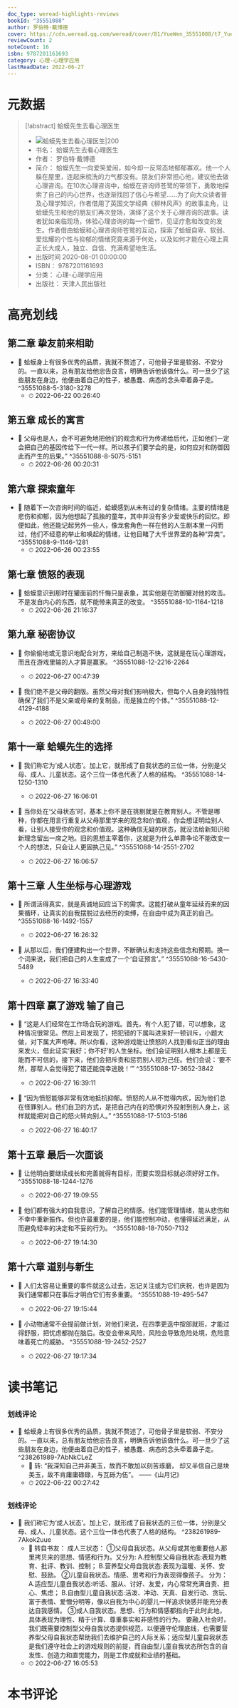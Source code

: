 ```yaml
---
doc_type: weread-highlights-reviews
bookId: "35551088"
author: 罗伯特·戴博德
cover: https://cdn.weread.qq.com/weread/cover/81/YueWen_35551088/t7_YueWen_35551088.jpg
reviewCount: 2
noteCount: 16
isbn: 9787201161693
category: 心理-心理学应用
lastReadDate: 2022-06-27
---
```

# 元数据
> [!abstract] 蛤蟆先生去看心理医生
> - ![ 蛤蟆先生去看心理医生|200](https://cdn.weread.qq.com/weread/cover/81/YueWen_35551088/t7_YueWen_35551088.jpg)
> - 书名： 蛤蟆先生去看心理医生
> - 作者： 罗伯特·戴博德
> - 简介： 蛤蟆先生一向爱笑爱闹，如今却一反常态地郁郁寡欢。他一个人躲在屋里，连起床梳洗的力气都没有。朋友们非常担心他，建议他去做心理咨询。在10次心理咨询中，蛤蟆在咨询师苍鹭的带领下，勇敢地探索了自己的内心世界，也逐渐找回了信心与希望……为了向大众读者普及心理学知识，作者借用了英国文学经典《柳林风声》的故事主角，让蛤蟆先生和他的朋友们再次登场，演绎了这个关于心理咨询的故事。读者犹如亲临现场，体验心理咨询的每一个细节，见证疗愈和改变的发生。作者借由蛤蟆和心理咨询师苍鹭的互动，探索了蛤蟆自卑、软弱、爱炫耀的个性与抑郁的情绪究竟来源于何处，以及如何才能在心理上真正长大成人，独立、自信、充满希望地生活。
> - 出版时间 2020-08-01 00:00:00
> - ISBN： 9787201161693
> - 分类： 心理-心理学应用
> - 出版社： 天津人民出版社

# 高亮划线

## 第二章 挚友前来相助


- 📌 蛤蟆身上有很多优秀的品质，我就不赘述了，可他骨子里是软弱、不安分的。一直以来，总有朋友给他忠告良言，明确告诉他该做什么。可一旦少了这些朋友在身边，他便由着自己的性子，被愚蠢、病态的念头牵着鼻子走。 ^35551088-5-3180-3278
    - ⏱ 2022-06-22 00:26:40 
## 第五章 成长的寓言


- 📌 父母也是人，会不可避免地把他们的观念和行为传递给后代，正如他们一定会把自己的基因传给下一代一样。所以孩子们要学会的是，如何应对和防御因此而产生的后果。” ^35551088-8-5075-5151
    - ⏱ 2022-06-26 00:20:31 
## 第六章 探索童年


- 📌 随着下一次咨询时间的临近，蛤蟆感到从未有过的复杂情绪。主要的情绪是悲伤和抑郁，因为他想起了孤独的童年，其中并没有多少爱或快乐的回忆。即便如此，他还能记起另外一些人，像龙套角色一样在他的人生剧本里一闪而过，他们不经意的举止和唤起的情绪，让他目睹了大千世界里的各种“异类”。 ^35551088-9-1146-1281
    - ⏱ 2022-06-26 00:23:55 
## 第七章 愤怒的表现


- 📌 蛤蟆意识到那时在獾面前的忏悔只是表象，其实他是在防御獾对他的攻击。不是发自内心的东西，就不能带来真正的改变。 ^35551088-10-1164-1218
    - ⏱ 2022-06-26 21:16:37 
## 第九章 秘密协议


- 📌 你偷偷地或无意识地配合对方，来给自己制造不快，这就是在玩心理游戏，而且在游戏里输的人才算是赢家。 ^35551088-12-2216-2264
    - ⏱ 2022-06-27 00:47:39 

- 📌 我们绝不是父母的翻版。虽然父母对我们影响极大，但每个人自身的独特性确保了我们不是父亲或母亲的复制品，而是独立的个体。” ^35551088-12-4129-4188
    - ⏱ 2022-06-27 00:49:00 
## 第十一章 蛤蟆先生的选择


- 📌 我们称它为‘成人状态’。加上它，就形成了自我状态的三位一体，分别是父母、成人、儿童状态。这个三位一体也代表了人格的结构。 ^35551088-14-1250-1310
    - ⏱ 2022-06-27 16:06:01 

- 📌 当你处在‘父母状态’时，基本上你不是在挑剔就是在教育别人。不管是哪种，你都在用言行重复从父母那里学来的观念和价值观，你会想证明给别人看，让别人接受你的观念和价值观。这种确信无疑的状态，就没法给新知识和新理念留出一席之地。旧的思想主宰着你，这就是为什么单靠争论不能改变一个人的想法，只会让人更固执己见。” ^35551088-14-2551-2702
    - ⏱ 2022-06-27 16:06:57 
## 第十三章 人生坐标与心理游戏


- 📌 所谓活得真实，就是真诚地回应当下的需求。这能打破从童年延续而来的因果循环，让真实的自我摆脱过去经历的束缚，在自由中成为真正的自己。 ^35551088-16-1492-1557
    - ⏱ 2022-06-27 16:26:32 

- 📌 从那以后，我们便建构出一个世界，不断确认和支持这些信念和预期。换一个词来说，我们把自己的人生变成了一个‘自证预言’。” ^35551088-16-5430-5489
    - ⏱ 2022-06-27 16:33:40 
## 第十四章 赢了游戏 输了自己


- 📌 “这是人们经常在工作场合玩的游戏。首先，有个人犯了错，可以想象，这种情况很常见。然后上司发现了，把犯错的下属叫进来好一顿训斥，小题大做，对下属大声咆哮。所以你看，这种游戏能让愤怒的人找到看似正当的理由来发火，借此证实‘我好；你不好’的人生坐标。他们会证明别人根本上都是无能而不可信的，接下来，他们会把斥责和惩罚别人视为己任。他们会说：‘要不然，那帮人会觉得犯了错还能侥幸逃脱！’” ^35551088-17-3652-3842
    - ⏱ 2022-06-27 16:39:11 

- 📌 “因为愤怒能够非常有效地抵抗抑郁。愤怒的人从不觉得内疚，因为他们总在怪罪别人。他们自卫的方式，是把自己内在的恐惧对外投射到别人身上，这样就能把对自己的怒火转向别人。” ^35551088-17-5103-5186
    - ⏱ 2022-06-27 16:40:17 
## 第十五章 最后一次面谈


- 📌 让他明白要继续成长和完善就得有目标，而要实现目标就必须好好工作。 ^35551088-18-1244-1276
    - ⏱ 2022-06-27 19:09:55 

- 📌 他们都有强大的自我意识，了解自己的情感。他们能管理情绪，能从悲伤和不幸中重新振作。但也许最重要的是，他们能控制冲动，也懂得延迟满足，从而避免轻率的决定和不妥的行为。 ^35551088-18-7050-7132
    - ⏱ 2022-06-27 19:14:30 
## 第十六章 道别与新生


- 📌 人们太容易让重要的事件就这么过去，忘记关注或为它们庆祝，也许是因为我们通常都只在事后才明白它们有多重要。 ^35551088-19-495-547
    - ⏱ 2022-06-27 19:15:44 

- 📌 小动物通常不会提前做计划，对他们来说，在四季更迭中按部就班，才能过得舒服，把忧虑都抛在脑后。改变会带来风险，风险会导致危险处境，危险意味着死亡的威胁。 ^35551088-19-2452-2527
    - ⏱ 2022-06-27 19:17:34 
# 读书笔记

## 

### 划线评论
- 📌 蛤蟆身上有很多优秀的品质，我就不赘述了，可他骨子里是软弱、不安分的。一直以来，总有朋友给他忠告良言，明确告诉他该做什么。可一旦少了这些朋友在身边，他便由着自己的性子，被愚蠢、病态的念头牵着鼻子走。  ^238261989-7AbNkCLeZ
    - 💭 转:
“我深知自己并非美玉，故而不敢加以刻苦琢磨，
却又半信自己是块美玉，故不肯庸庸碌碌，与瓦砾为伍”。
——《山月记》
    - ⏱ 2022-06-22 00:27:42
   
## 

### 划线评论
- 📌 我们称它为‘成人状态’。加上它，就形成了自我状态的三位一体，分别是父母、成人、儿童状态。这个三位一体也代表了人格的结构。  ^238261989-7Akok2uue
    - 💭 转自书友：
成人三状态：
①父母自我状态。从父母或其他重要他人那里拷贝来的思想、情感和行为。又分为:
A.控制型父母自我状态:表现为教育、批评、教训、控制；
B.营养型父母自我状态:表现为温暖、关怀、安慰、鼓励。
②儿童自我状态。情感、思考和行为表现得像孩子。
分为：
A.适应型儿童自我状态:听话、服从、讨好、友爱，内心常常充满自责、担心、焦虑；
B.自由型儿童自我状态:活泼、冲动、天真、自发行动、贪玩、富于表情、爱憎分明等，像以自我为中心的婴儿一样追求快感并能充分表达自我感情。
③成人自我状态。思想、行为和情感都指向于此时此地，具体表现为理性、精于计算、尊重事实和非感性的行为。
要融入社会时，我们既需要控制型父母自我状态提供规范，以便遵守伦理底线，也需要营养型父母自我状态帮助我们去维护自己的人际关系；适应型儿童自我状态是我们遵守社会上的游戏规则的前提，而自由型儿童自我状态所包含的自发性、创造力和直觉能力，则是工作成就和业绩的基础。
    - ⏱ 2022-06-27 16:05:53
   
# 本书评论
